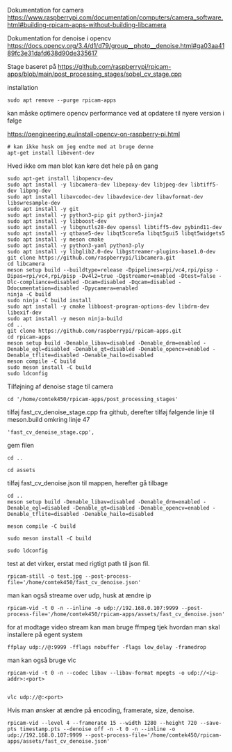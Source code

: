 Dokumentation for camera 
https://www.raspberrypi.com/documentation/computers/camera_software.html#building-rpicam-apps-without-building-libcamera

Dokumentation for denoise i opencv 
https://docs.opencv.org/3.4/d1/d79/group__photo__denoise.html#ga03aa4189fc3e31dafd638d90de335617

Stage baseret på 
https://github.com/raspberrypi/rpicam-apps/blob/main/post_processing_stages/sobel_cv_stage.cpp


installation 

```
sudo apt remove --purge rpicam-apps
```

kan måske optimere opencv performance ved at opdatere til nyere version i følge 

https://qengineering.eu/install-opencv-on-raspberry-pi.html

```
# kan ikke husk om jeg endte med at bruge denne
apt-get install libevent-dev
```

Hved ikke om man blot kan køre det hele på en gang 

```
sudo apt-get install libopencv-dev
sudo apt install -y libcamera-dev libepoxy-dev libjpeg-dev libtiff5-dev libpng-dev
sudo apt install libavcodec-dev libavdevice-dev libavformat-dev libswresample-dev
sudo apt install -y git
sudo apt install -y python3-pip git python3-jinja2
sudo apt install -y libboost-dev
sudo apt install -y libgnutls28-dev openssl libtiff5-dev pybind11-dev
sudo apt install -y qtbase5-dev libqt5core5a libqt5gui5 libqt5widgets5
sudo apt install -y meson cmake
sudo apt install -y python3-yaml python3-ply
sudo apt install -y libglib2.0-dev libgstreamer-plugins-base1.0-dev
git clone https://github.com/raspberrypi/libcamera.git
cd libcamera
meson setup build --buildtype=release -Dpipelines=rpi/vc4,rpi/pisp -Dipas=rpi/vc4,rpi/pisp -Dv4l2=true -Dgstreamer=enabled -Dtest=false -Dlc-compliance=disabled -Dcam=disabled -Dqcam=disabled -Ddocumentation=disabled -Dpycamera=enabled
ninja -C build
sudo ninja -C build install
sudo apt install -y cmake libboost-program-options-dev libdrm-dev libexif-dev
sudo apt install -y meson ninja-build
cd ..
git clone https://github.com/raspberrypi/rpicam-apps.git
cd rpicam-apps
meson setup build -Denable_libav=disabled -Denable_drm=enabled -Denable_egl=disabled -Denable_qt=disabled -Denable_opencv=enabled -Denable_tflite=disabled -Denable_hailo=disabled
meson compile -C build
sudo meson install -C build
sudo ldconfig
```

Tilføjning af denoise stage til camera 

```
cd '/home/comtek450/rpicam-apps/post_processing_stages'
```

tilføj fast_cv_denoise_stage.cpp fra github, derefter tilføj følgende linje til meson.build omkring linje 47 

```
'fast_cv_denoise_stage.cpp',
```

gem filen

```
cd .. 

cd assets 
```

tilføj fast_cv_denoise.json til mappen, herefter gå tilbage 

```
cd ..
meson setup build -Denable_libav=disabled -Denable_drm=enabled -Denable_egl=disabled -Denable_qt=disabled -Denable_opencv=enabled -Denable_tflite=disabled -Denable_hailo=disabled

meson compile -C build

sudo meson install -C build

sudo ldconfig
```

test at det virker, erstat med rigtigt path til json fil.  

```
rpicam-still -o test.jpg --post-process-file='/home/comtek450/fast_cv_denoise.json'
```

man kan også streame over udp, husk at ændre ip 

```
rpicam-vid -t 0 -n --inline -o udp://192.168.0.107:9999 --post-process-file='/home/comtek450/rpicam-apps/assets/fast_cv_denoise.json'

```

for at modtage video stream kan man bruge ffmpeg tjek hvordan man skal installere på egent system 

```
ffplay udp://@:9999 -fflags nobuffer -flags low_delay -framedrop

```

man kan også bruge vlc 

```
rpicam-vid -t 0 -n --codec libav --libav-format mpegts -o udp://<ip-addr>:<port>


vlc udp://@:<port>
```

Hvis man ønsker at ændre på encoding, framerate, size, denoise. 
```
rpicam-vid --level 4 --framerate 15 --width 1280 --height 720 --save-pts timestamp.pts --denoise off -n -t 0 -n --inline -o udp://192.168.0.107:9999 --post-process-file='/home/comtek450/rpicam-apps/assets/fast_cv_denoise.json'
```
